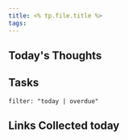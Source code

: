 ```yaml
---
title: <% tp.file.title %>
tags:
---
```


## Today's Thoughts

## Tasks
```todoist
filter: "today | overdue"
```

## Links Collected today

 
